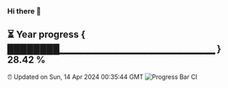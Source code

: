 ### Hi there 👋
⏳ Year progress { ████████▁▁▁▁▁▁▁▁▁▁▁▁▁▁▁▁▁▁▁▁▁▁ } 28.42 %
---
⏰ Updated on Sun, 14 Apr 2024 00:35:44 GMT
![Progress Bar CI](https://github.com/Moyi321/Moyi321/workflows/Progress%20Bar%20CI/badge.svg)
